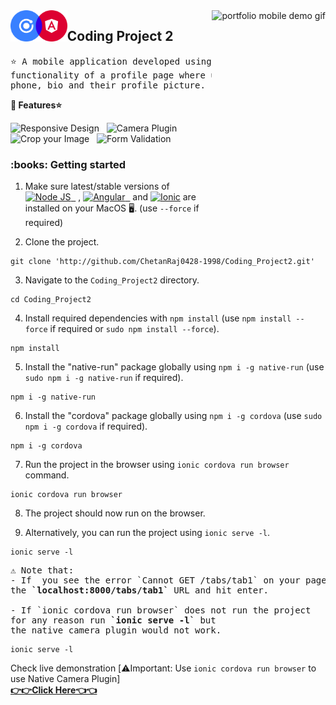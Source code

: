 <img height="350px" align="right" src="vid.gif" alt="portfolio mobile demo gif"/>

<img align="left" src="logo.png" height="50" alt="react icon"/>
<h2>Coding Project 2</h2>

<pre>
⭐ A mobile application developed using Ionic that appears to have the 
functionality of a profile page where users edit their name, email, 
phone, bio and their profile picture.
</pre>

<strong>:crown: Features⭐</strong>

<img src="https://img.shields.io/badge/-Responsiveness-blue" alt="Responsive Design"/> &nbsp; <img src="https://img.shields.io/badge/-Camera%20Plugin-blue" alt="Camera Plugin"/> &nbsp; <img src="https://img.shields.io/badge/-Crop%20Image-blue" alt="Crop your Image"/> &nbsp; <img src="https://img.shields.io/badge/-Form%20Validation-blue" alt="Form Validation"/> &nbsp; 
<br/>



<h3>:books: Getting started</h3>

1. Make sure latest/stable versions of <a href="https://nodejs.org/en"><img src="https://img.shields.io/badge/-Node%20JS-green"  alt="Node JS"/> &nbsp;</a> , <a href="https://angular.io/cli"><img src="https://img.shields.io/badge/-Angular-red"  alt="Angular"/> &nbsp;</a>  and  <a href="https://ionicframework.com/"><img src="https://img.shields.io/badge/-Ionic-blue"  alt="Ionic"/></a>  are installed on your MacOS 🖥️. (use `--force` if required)

2. Clone the project.
```
git clone 'http://github.com/ChetanRaj0428-1998/Coding_Project2.git'
```

3. Navigate to the `Coding_Project2` directory.
```
cd Coding_Project2
```

4. Install required dependencies with `npm install` (use `npm install --force` if required or `sudo npm install --force`).
```
npm install
```

5. Install the "native-run" package globally using `npm i -g native-run` (use `sudo npm i -g native-run` if required). 
```
npm i -g native-run
```

6. Install the "cordova" package globally using `npm i -g cordova` (use `sudo npm i -g cordova` if required). 
```
npm i -g cordova
```

7. Run the project in the browser using `ionic cordova run browser` command. 
```
ionic cordova run browser
```
8. The project should now run on the browser.

9. Alternatively, you can run the project using `ionic serve -l`.
```
ionic serve -l
```



<pre>
⚠️ Note that:
- If  you see the error `Cannot GET /tabs/tab1` on your page when refreshed, remove <strong>`/tabs/tab1`</strong> from
the <strong>`localhost:8000/tabs/tab1`</strong> URL and hit enter.

- If `ionic cordova run browser` does not run the project 
for any reason run <strong>`ionic serve -l`</strong> but 
the native camera plugin would not work.
</pre>
```
ionic serve -l
```

Check live demonstration
[⚠️Important: Use `ionic cordova run browser` to use Native Camera Plugin]
 <a  href="https://peppy-faun-e59dfe.netlify.app/"  target="_blank"><br/><strong>👉👉Click Here👈👈</strong></a>
